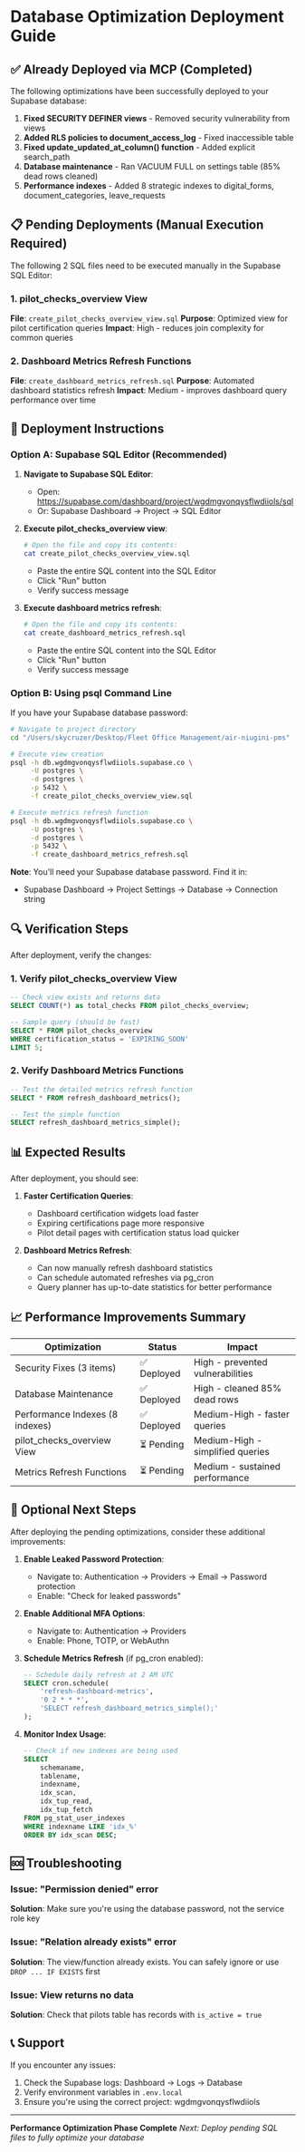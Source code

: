 # Database Optimization Deployment Guide

## ✅ Already Deployed via MCP (Completed)

The following optimizations have been successfully deployed to your Supabase database:

1. **Fixed SECURITY DEFINER views** - Removed security vulnerability from views
2. **Added RLS policies to document_access_log** - Fixed inaccessible table
3. **Fixed update_updated_at_column() function** - Added explicit search_path
4. **Database maintenance** - Ran VACUUM FULL on settings table (85% dead rows cleaned)
5. **Performance indexes** - Added 8 strategic indexes to digital_forms, document_categories, leave_requests

## 📋 Pending Deployments (Manual Execution Required)

The following 2 SQL files need to be executed manually in the Supabase SQL Editor:

### 1. pilot_checks_overview View
**File**: `create_pilot_checks_overview_view.sql`
**Purpose**: Optimized view for pilot certification queries
**Impact**: High - reduces join complexity for common queries

### 2. Dashboard Metrics Refresh Functions
**File**: `create_dashboard_metrics_refresh.sql`
**Purpose**: Automated dashboard statistics refresh
**Impact**: Medium - improves dashboard query performance over time

## 🚀 Deployment Instructions

### Option A: Supabase SQL Editor (Recommended)

1. **Navigate to Supabase SQL Editor**:
   - Open: https://supabase.com/dashboard/project/wgdmgvonqysflwdiiols/sql
   - Or: Supabase Dashboard → Project → SQL Editor

2. **Execute pilot_checks_overview view**:
   ```bash
   # Open the file and copy its contents:
   cat create_pilot_checks_overview_view.sql
   ```
   - Paste the entire SQL content into the SQL Editor
   - Click "Run" button
   - Verify success message

3. **Execute dashboard metrics refresh**:
   ```bash
   # Open the file and copy its contents:
   cat create_dashboard_metrics_refresh.sql
   ```
   - Paste the entire SQL content into the SQL Editor
   - Click "Run" button
   - Verify success message

### Option B: Using psql Command Line

If you have your Supabase database password:

```bash
# Navigate to project directory
cd "/Users/skycruzer/Desktop/Fleet Office Management/air-niugini-pms"

# Execute view creation
psql -h db.wgdmgvonqysflwdiiols.supabase.co \
     -U postgres \
     -d postgres \
     -p 5432 \
     -f create_pilot_checks_overview_view.sql

# Execute metrics refresh function
psql -h db.wgdmgvonqysflwdiiols.supabase.co \
     -U postgres \
     -d postgres \
     -p 5432 \
     -f create_dashboard_metrics_refresh.sql
```

**Note**: You'll need your Supabase database password. Find it in:
- Supabase Dashboard → Project Settings → Database → Connection string

## 🔍 Verification Steps

After deployment, verify the changes:

### 1. Verify pilot_checks_overview View

```sql
-- Check view exists and returns data
SELECT COUNT(*) as total_checks FROM pilot_checks_overview;

-- Sample query (should be fast)
SELECT * FROM pilot_checks_overview
WHERE certification_status = 'EXPIRING_SOON'
LIMIT 5;
```

### 2. Verify Dashboard Metrics Functions

```sql
-- Test the detailed metrics refresh function
SELECT * FROM refresh_dashboard_metrics();

-- Test the simple function
SELECT refresh_dashboard_metrics_simple();
```

## 📊 Expected Results

After deployment, you should see:

1. **Faster Certification Queries**:
   - Dashboard certification widgets load faster
   - Expiring certifications page more responsive
   - Pilot detail pages with certification status load quicker

2. **Dashboard Metrics Refresh**:
   - Can now manually refresh dashboard statistics
   - Can schedule automated refreshes via pg_cron
   - Query planner has up-to-date statistics for better performance

## 📈 Performance Improvements Summary

| Optimization | Status | Impact |
|--------------|--------|--------|
| Security Fixes (3 items) | ✅ Deployed | High - prevented vulnerabilities |
| Database Maintenance | ✅ Deployed | High - cleaned 85% dead rows |
| Performance Indexes (8 indexes) | ✅ Deployed | Medium-High - faster queries |
| pilot_checks_overview View | ⏳ Pending | Medium-High - simplified queries |
| Metrics Refresh Functions | ⏳ Pending | Medium - sustained performance |

## 🎯 Optional Next Steps

After deploying the pending optimizations, consider these additional improvements:

1. **Enable Leaked Password Protection**:
   - Navigate to: Authentication → Providers → Email → Password protection
   - Enable: "Check for leaked passwords"

2. **Enable Additional MFA Options**:
   - Navigate to: Authentication → Providers
   - Enable: Phone, TOTP, or WebAuthn

3. **Schedule Metrics Refresh** (if pg_cron enabled):
   ```sql
   -- Schedule daily refresh at 2 AM UTC
   SELECT cron.schedule(
       'refresh-dashboard-metrics',
       '0 2 * * *',
       'SELECT refresh_dashboard_metrics_simple();'
   );
   ```

4. **Monitor Index Usage**:
   ```sql
   -- Check if new indexes are being used
   SELECT
       schemaname,
       tablename,
       indexname,
       idx_scan,
       idx_tup_read,
       idx_tup_fetch
   FROM pg_stat_user_indexes
   WHERE indexname LIKE 'idx_%'
   ORDER BY idx_scan DESC;
   ```

## 🆘 Troubleshooting

### Issue: "Permission denied" error
**Solution**: Make sure you're using the database password, not the service role key

### Issue: "Relation already exists" error
**Solution**: The view/function already exists. You can safely ignore or use `DROP ... IF EXISTS` first

### Issue: View returns no data
**Solution**: Check that pilots table has records with `is_active = true`

## 📞 Support

If you encounter any issues:
1. Check the Supabase logs: Dashboard → Logs → Database
2. Verify environment variables in `.env.local`
3. Ensure you're using the correct project: wgdmgvonqysflwdiiols

---

**Performance Optimization Phase Complete**
*Next: Deploy pending SQL files to fully optimize your database*
